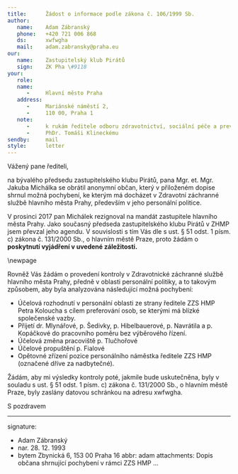 ```yaml
---
title:      Žádost o informace podle zákona č. 106/1999 Sb.
author:
   name:    Adam Zábranský
   phone:   +420 721 006 868
   ds:      xwfwgha
   mail:    adam.zabransky@praha.eu
our:
   name:    Zastupitelský klub Pirátů
   sign:    ZK Pha \#9118
your:
   role:    
   name:    
      -     Hlavní město Praha
   address:
      -     Mariánské náměstí 2,
      -     110 00, Praha 1
   note:
      -     k rukám ředitele odboru zdravotnictví, sociální péče a prevence
      -     PhDr. Tomáši Klineckému 
sendby:     mail
style:      letter
---
```


Vážený pane řediteli,

na bývalého předsedu zastupitelského klubu Pirátů, pana Mgr. et. Mgr. Jakuba Michálka se obrátil anonymní občan, který v přiloženém dopise shrnul možná pochybení, ke kterým má docházet v Zdravotní záchranné službě hlavního města Prahy, především v jeho personální politice. 

V prosinci 2017 pan Michálek rezignoval na mandát zastupitele hlavního města Prahy. Jako současný předseda zastupitelského klubu Pirátů v ZHMP jsem převzal jeho agendu. V souvislosti s tím Vás dle s ust. § 51 odst. 1 písm. c) zákona č. 131/2000 Sb., o hlavním městě Praze, proto žádám o **poskytnutí vyjádření v uvedené záležitosti.** 

\newpage

Rovněž Vás žádám o provedení kontroly v Zdravotnické záchranné službě hlavního města Prahy, předně v oblasti personální politiky, a to takovým způsobem, aby byla analyzována následující možná pochybení:

* Účelová rozhodnutí v personální oblasti ze strany ředitele ZZS HMP Petra Koloucha s cílem preferování osob, se kterými má blízké společenské vazby.
* Přijetí dr. Mlynářové, p. Šedivky, p. Hibelbauerové, p. Navrátila a p. Kopáčkové do pracovního poměru bez výběrového řízení.
* Účelová změna pracoviště p. Tlučhořové
* Účelové propuštění p. Fialové
* Opětovné zřízení pozice personálního náměstka ředitele ZZS HMP (označené dříve za nadbytečné).

Žádám, aby mi výsledky kontroly poté, jakmile bude uskutečněna, byly v souladu s ust. § 51 odst. 1 písm. c) zákona č. 131/2000 Sb., o hlavním městě Praze, byly zaslány datovou schránkou na adresu xwfwgha.

S pozdravem

---
signature:
  - Adam Zábranský
  - nar. 28. 12. 1993
  - bytem Zbynická 6, 153 00 Praha 16
abbr:       adam
attachments: Dopis občana shrnující pochybení v rámci ZZS HMP
...
